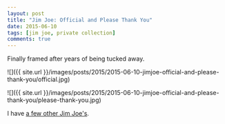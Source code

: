 ```yaml
---
layout: post
title: "Jim Joe: Official and Please Thank You"
date: 2015-06-10
tags: [jim joe, private collection]
comments: true
---
```

Finally framed after years of being tucked away.

![]({{ site.url }}/images/posts/2015/2015-06-10-jimjoe-official-and-please-thank-you/official.jpg)

![]({{ site.url }}/images/posts/2015/2015-06-10-jimjoe-official-and-please-thank-you/please-thank-you.jpg)

I have [a few other Jim Joe's](http://art.dblock.org/2011/07/12/jim-joe.html).
